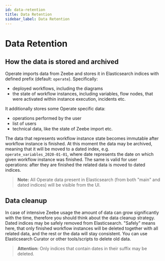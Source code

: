```yaml
---
id: data-retention
title: Data Retention
sidebar_label: Data Retention
---
```


# Data Retention

## How the data is stored and archived

Operate imports data from Zeebe and stores it in Elasticsearch indices with defined prefix (default: `operate`). Specifically:
 * deployed workflows, including the diagrams
 * the state of workflow instances, including variables, flow nodes, that were activated within instance execution, incidents etc.
 
It additionally stores some Operate specific data:
 * operations performed by the user
 * list of users
 * technical data, like the state of Zeebe import etc.
 
The data that represents workflow instance state becomes immutable after workflow instance is finished. At this moment the data may be archived, meaning that 
it will be moved to a dated index, e.g. `operate_variables_2020-01-01`, where date represents the date on which given workflow instance was finished.
The same is valid for user operations: after they are finished the related data is moved to dated indices.

> **Note:** All Operate data present in Elasticsearch (from both "main" and dated indices) will be visible from the UI. 

## Data cleanup

In case of intensive Zeebe usage the amount of data can grow significantly with the time, therefore you should think about the data cleanup strategy. Dated indices
may be safely removed from Elasticsearch. "Safely" means here, that only finished workflow instances will be deleted together with all related data, and the rest or the data 
will stay consistent. You can use Elasticsearch Curator or other tools/scripts to delete old data.

> **Attention:** Only indices that contain dates in their suffix may be deleted.
